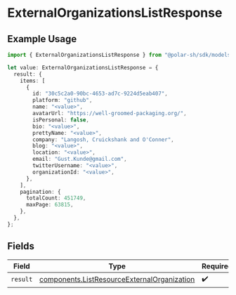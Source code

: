 # ExternalOrganizationsListResponse

## Example Usage

```typescript
import { ExternalOrganizationsListResponse } from "@polar-sh/sdk/models/operations";

let value: ExternalOrganizationsListResponse = {
  result: {
    items: [
      {
        id: "30c5c2a0-90bc-4653-ad7c-9224d5eab407",
        platform: "github",
        name: "<value>",
        avatarUrl: "https://well-groomed-packaging.org/",
        isPersonal: false,
        bio: "<value>",
        prettyName: "<value>",
        company: "Langosh, Cruickshank and O'Conner",
        blog: "<value>",
        location: "<value>",
        email: "Gust.Kunde@gmail.com",
        twitterUsername: "<value>",
        organizationId: "<value>",
      },
    ],
    pagination: {
      totalCount: 451749,
      maxPage: 63815,
    },
  },
};
```

## Fields

| Field                                                                                                      | Type                                                                                                       | Required                                                                                                   | Description                                                                                                |
| ---------------------------------------------------------------------------------------------------------- | ---------------------------------------------------------------------------------------------------------- | ---------------------------------------------------------------------------------------------------------- | ---------------------------------------------------------------------------------------------------------- |
| `result`                                                                                                   | [components.ListResourceExternalOrganization](../../models/components/listresourceexternalorganization.md) | :heavy_check_mark:                                                                                         | N/A                                                                                                        |